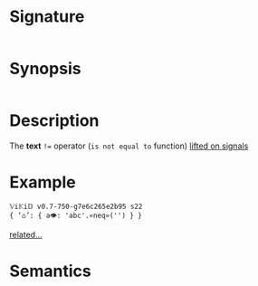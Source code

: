 # Signature
```vikid-signature
```

# Synopsis
```vikid-synopsis
```

# Description
The __text__ `!=` operator (`is not equal to` function) [lifted on signals](/refman/concepts/pure_functions)

# Example
```vikid-script
𝕍i𝕂i𝔻 v0.7-750-g7e6c265e2b95 s22
{ ‘⌂’: { a👁: 'abc'.«neq»('') } }
```


[related...](https://en.wikipedia.org/wiki/Inequality_(mathematics))

# Semantics